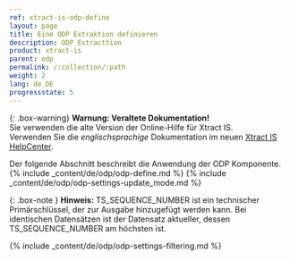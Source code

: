 ```yaml
---
ref: xtract-is-odp-define
layout: page
title: Eine ODP Extraktion definieren
description: ODP Extracttion
product: xtract-is
parent: odp
permalink: /:collection/:path
weight: 2
lang: de_DE
progressstate: 5
---
```


{: .box-warning}
**Warnung: Veraltete Dokumentation!** <br>
Sie verwenden die alte Version der Online-Hilfe für Xtract IS.<br>
Verwenden Sie die *englischsprachige* Dokumentation im neuen [Xtract IS HelpCenter](https://helpcenter.theobald-software.com/xtract-is/documentation/introduction/).

Der folgende Abschnitt beschreibt die Anwendung der ODP Komponente. 
{% include _content/de/odp/odp-define.md %}
{% include _content/de/odp/odp-settings-update_mode.md %} 

{: .box-note }
**Hinweis:** TS_SEQUENCE_NUMBER ist ein technischer Primärschlüssel, der zur Ausgabe hinzugefügt werden kann. 
Bei identischen Datensätzen ist der Datensatz aktueller, dessen TS_SEQUENCE_NUMBER am höchsten ist.

{% include _content/de/odp/odp-settings-filtering.md %}

